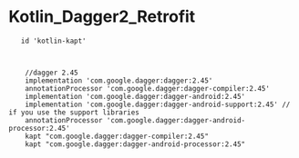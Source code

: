 # Kotlin_Dagger2_Retrofit
       
       
       
       
       id 'kotlin-kapt'



        //dagger 2.45
        implementation 'com.google.dagger:dagger:2.45'
        annotationProcessor 'com.google.dagger:dagger-compiler:2.45'
        implementation 'com.google.dagger:dagger-android:2.45'
        implementation 'com.google.dagger:dagger-android-support:2.45' // if you use the support libraries
        annotationProcessor 'com.google.dagger:dagger-android-processor:2.45'
        kapt "com.google.dagger:dagger-compiler:2.45"
        kapt "com.google.dagger:dagger-android-processor:2.45"
